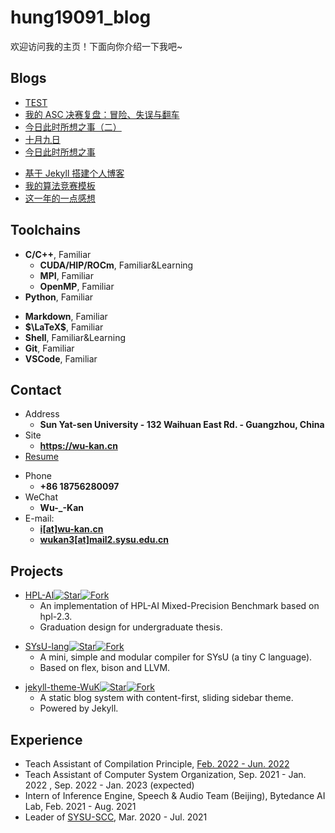 # hung19091_blog

欢迎访问我的主页！下面向你介绍一下我吧\~



<!-- .slide -->

## Blogs

-  [TEST](https://hung19091.github.io/blog/2023/09/15/TEST/index.html)
-  [我的 ASC 决赛复盘：冒险、失误与翻车](https://wu-kan.cn/2021/05/19/%E6%88%91%E7%9A%84ASC%E5%86%B3%E8%B5%9B%E5%A4%8D%E7%9B%98-%E5%86%92%E9%99%A9-%E5%A4%B1%E8%AF%AF%E4%B8%8E%E7%BF%BB%E8%BD%A6/)
- [今日此时所想之事（二）](https://wu-kan.cn/2021/02/11/%E4%BB%8A%E6%97%A5%E6%AD%A4%E6%97%B6%E6%89%80%E6%83%B3%E4%B9%8B%E4%BA%8B-%E4%BA%8C/)
- [十月九日](https://wu-kan.cn/2020/10/09/%E5%8D%81%E6%9C%88%E4%B9%9D%E6%97%A5/)
- [今日此时所想之事](https://wu-kan.cn/2020/01/24/%E4%BB%8A%E6%97%A5%E6%AD%A4%E6%97%B6%E6%89%80%E6%83%B3%E4%B9%8B%E4%BA%8B/)

<!-- .slide vertical=true -->

- [基于 Jekyll 搭建个人博客](https://wu-kan.cn/2019/01/18/%E5%9F%BA%E4%BA%8EJekyll%E6%90%AD%E5%BB%BA%E4%B8%AA%E4%BA%BA%E5%8D%9A%E5%AE%A2/)
- [我的算法竞赛模板](https://wu-kan.cn/2019/02/04/%E6%88%91%E7%9A%84%E7%AE%97%E6%B3%95%E7%AB%9E%E8%B5%9B%E6%A8%A1%E6%9D%BF/)
- [这一年的一点感想](https://wu-kan.cn/2019/07/18/%E8%BF%99%E4%B8%80%E5%B9%B4%E7%9A%84%E4%B8%80%E7%82%B9%E6%84%9F%E6%83%B3/)

<!-- .slide -->

## Toolchains

<!-- .slide vertical=true -->

- **C/C++**, Familiar
  - **CUDA/HIP/ROCm**, Familiar&Learning
  - **MPI**, Familiar
  - **OpenMP**, Familiar
- **Python**, Familiar

<!-- .slide vertical=true -->

- **Markdown**, Familiar
- **$\LaTeX$**, Familiar
- **Shell**, Familiar&Learning
- **Git**, Familiar
- **VSCode**, Familiar

<!-- .slide -->

## Contact

- Address
  - **Sun Yat-sen University - 132 Waihuan East Rd. - Guangzhou, China**
- Site
  - **<https://wu-kan.cn>**
- [Resume](https://resume.wu-kan.cn/index.pdf)

<!-- .slide vertical=true -->

- Phone
  - **+86 18756280097**
- WeChat
  - **Wu-\_-Kan**
- E-mail:
  - **[i[at]wu-kan.cn](mailto:i@wu-kan.cn)**
  - **[wukan3[at]mail2.sysu.edu.cn](mailto:wukan3@mail2.sysu.edu.cn)**

<!-- .slide -->

## Projects

<!-- .slide vertical=true -->

- [HPL-AI](https://wu-kan.cn/2021/03/14/HPL-AI/)[![Star](https://img.shields.io/github/stars/wu-kan/HPL-AI.svg)](https://github.com/wu-kan/HPL-AI)[![Fork](https://img.shields.io/github/forks/wu-kan/HPL-AI.svg)](https://github.com/wu-kan/HPL-AI/fork)
  - An implementation of HPL-AI Mixed-Precision Benchmark based on hpl-2.3.
  - Graduation design for undergraduate thesis.

<!-- .slide vertical=true -->

- [SYsU-lang](https://arcsysu.github.io/SYsU-lang/)[![Star](https://img.shields.io/github/stars/arcsysu/SYsU-lang.svg)](https://github.com/arcsysu/SYsU-lang)[![Fork](https://img.shields.io/github/forks/arcsysu/SYsU-lang.svg)](https://github.com/arcsysu/SYsU-lang/fork)
  - A mini, simple and modular compiler for SYsU (a tiny C language).
  - Based on flex, bison and LLVM.

<!-- .slide vertical=true -->

- [jekyll-theme-WuK](https://jekyll-theme-WuK.wu-kan.cn/)[![Star](https://img.shields.io/github/stars/wu-kan/wu-kan.github.io.svg)](https://github.com/wu-kan/wu-kan.github.io)[![Fork](https://img.shields.io/github/forks/wu-kan/wu-kan.github.io.svg)](https://github.com/wu-kan/wu-kan.github.io/fork)
  - A static blog system with content-first, sliding sidebar theme.
  - Powered by Jekyll.

<!-- .slide -->

## Experience

- Teach Assistant of Compilation Principle, [Feb. 2022 - Jun. 2022](https://xianweiz.github.io/teach/dcs290/s2022.html)
- Teach Assistant of Computer System Organization, Sep. 2021 - Jan. 2022 , Sep. 2022 - Jan. 2023 (expected)
- Intern of Inference Engine, Speech & Audio Team (Beijing), Bytedance AI Lab, Feb. 2021 - Aug. 2021
- Leader of [SYSU-SCC](https://github.com/SYSU-SCC), Mar. 2020 - Jul. 2021
